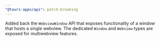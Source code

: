 ```yaml
---
"@tauri-apps/api": patch:breaking
---
```


Added back the `WebviewWindow` API that exposes functionality of a window that hosts a single webview. The dedicated `Window` and `Webview` types are exposed for multiwebview features.
